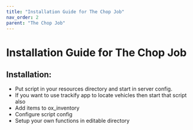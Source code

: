 ```yaml
---
title: "Installation Guide for The Chop Job"
nav_order: 2
parent: "The Chop Job"
---
```


# Installation Guide for The Chop Job

## Installation:
- Put script in your resources directory and start in server config. 
- If you want to use trackify app to locate vehicles then start that script also
- Add items to ox_inventory
- Configure script config
- Setup your own functions in editable directory
